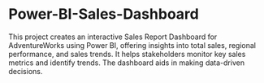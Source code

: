 # Power-BI-Sales-Dashboard
This project creates an interactive Sales Report Dashboard for AdventureWorks using Power BI, offering insights into total sales, regional performance, and sales trends. It helps stakeholders monitor key sales metrics and identify trends. The dashboard aids in making data-driven decisions.
